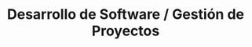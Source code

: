 ---
layout: default
title: Desarrollo de Software / Gestión de Proyectos
nav_order: 17
parent: Taxonomía
has_children: true
---